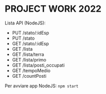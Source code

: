 # PROJECT WORK 2022
Lista API (NodeJS):
- PUT /stato/:idEsp
- PUT /stato
- GET /stato/:idEsp
- GET /lista
- GET /lista/terra
- GET /lista/primo
- GET /lista/posti_occupati
- GET /tempoMedio
- GET /countPosti

Per avviare app NodeJS: `npm start`
